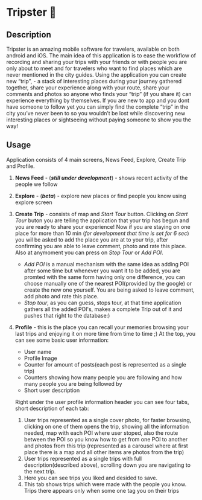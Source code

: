 # **Tripster** :house_with_garden:

## Description

Tripster is an amazing mobile software for travelers, available on both android and iOS. The main idea of this application is to ease the workflow of recording and sharing your trips with your friends or with people you are only about to meet and for travelers who want to find places which are never mentioned in the city guides. Using the application you can create new “trip”, - a stack of interesting places during your journey gathered together, share your experience along with your route, share your comments and photos so anyone who finds your “trip” (if you share it) can experience everything by themselves. If you are new to app and you dont have someone to follow yet you can simply find the complete “trip” in the city you’ve never been to so you wouldn’t be lost while discovering new interesting places or sightseeing without paying someone to show you the way!

## Usage
Application consists of 4 main screens, News Feed, Explore, Create Trip and Profile.

1. **News Feed** - (_**still under development**_) - shows recent activity of the people we follow
2. **Explore** - (_**beta**_) - explore new places or find people you know using explore screen

3. **Create Trip** - consists of map and _Start Tour_ button. Clicking on _Start Tour_ buton you are telling the application that your trip has begun and you are ready to share your experience! Now if you are staying on one place for more than 10 min (_for development that time is set for 6 sec_) you wil be asked to add the place you are at to your trip, after confirming you are able to leave comment, photo and rate this place. Also at anymoment you can press on _Stop Tour_ or _Add POI_. 
    - _Add POI_ is a manual mechanism with the same idea as adding POI after some time but whenever you want it to be added, you are promted with the same form having only one difference, you can choose manually one of the nearest POI(provided by the google) or create the new one yourself. You are being asked to leave comment, add photo and rate this place. 
    - _Stop tour_, as you can guess, stops tour, at that time application gathers all the added POI's, makes a complete Trip out of it and pushes that right to the database:)
4. **Profile** - this is the place you can recall your memories browsing your last trips and enjoying it on more time from time to time ;)
At the top, you can see some basic user information:
    - User name
    - Profile Image
    - Counter for amount of posts(each post is represented as a single trip)
    - Counters showing how many people you are following and how many people you are being followed by
    - Short user description

    Right under the user profile information header you can see four tabs, short description of each tab:
    1. User trips represented as a single cover photo, for faster browsing, clicking on one of them opens the trip, showing all the information needed, map with each POI where user stoped, also the route between the POI so you know how to get from one POI to another and photos from this trip (represented as a carousel where at first place there is a map and all other items are photos from the trip)
    2. User trips represented as a single trips with full description(described above), scrolling down you are navigating to the next trip.
    3. Here you can see trips you liked and desided to save.
    4. This tab shows trips which were made with the people you know. Trips there appears only when some one tag you on their trips